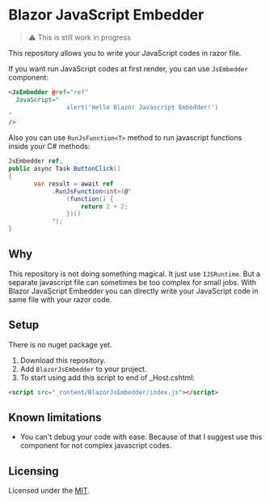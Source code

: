 # Blazor JavaScript Embedder

> :warning: This is still work in progress

This repository allows you to write your JavaScript codes in razor file.

If you want run JavaScript codes at first render, you can use `JsEmbedder` component:

```html
<JsEmbedder @ref="ref"
  JavaScript="
                alert('Hello Blazor Javascript Embedder!')
"
/>
```

Also you can use `RunJsFunction<T>` method to run javascript functions inside your C# methods:

```csharp
JsEmbedder ref;
public async Task ButtonClick()
{
       var result = await ref
            .RunJsFunction<int>(@"
                (function() {
                    return 2 + 2;
                })()
            ");
}
```

## Why

This repository is not doing something magical. It just use `IJSRuntime`. But a separate javascript file can sometimes be too complex for small jobs. With Blazor JavaScript Embedder you can directly write your JavaScript code in same file with your razor code.

## Setup

There is no nuget package yet.

1. Download this repository.
2. Add `BlazorJsEmbedder` to your project.
3. To start using add this script to end of \_Host.cshtml:

```html
<script src="_content/BlazorJsEmbedder/index.js"></script>
```

## Known limitations

- You can't debug your code with ease. Because of that I suggest use this component for not complex javascript codes.

## Licensing

Licensed under the [MIT](https://github.com/ahmetcanaydemir/BlazorJavascriptEmbedder/blob/master/LICENSE).
